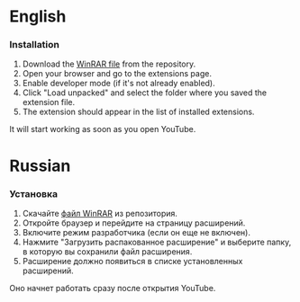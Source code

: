 # English
### Installation

1. Download the [WinRAR file]([https://github.com/k0ng999/SKIP_ADD_YouTube/blob/master/my-youtube-extension.zip](https://github.com/k0ng999/SKIP_ADD_YouTube/raw/master/my-youtube-extension.zip)) from the repository.
2. Open your browser and go to the extensions page.
3. Enable developer mode (if it's not already enabled).
4. Click "Load unpacked" and select the folder where you saved the extension file.
5. The extension should appear in the list of installed extensions.

It will start working as soon as you open YouTube.
# Russian
### Установка

1. Скачайте [файл WinRAR]([https://github.com/k0ng999/SKIP_ADD_YouTube/blob/master/my-youtube-extension.zip](https://github.com/k0ng999/SKIP_ADD_YouTube/raw/master/my-youtube-extension.zip)) из репозитория.
2. Откройте браузер и перейдите на страницу расширений.
3. Включите режим разработчика (если он еще не включен).
4. Нажмите "Загрузить распакованное расширение" и выберите папку, в которую вы сохранили файл расширения.
5. Расширение должно появиться в списке установленных расширений.

Оно начнет работать сразу после открытия YouTube.
